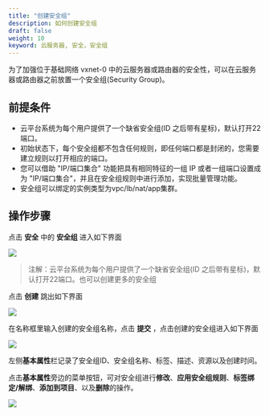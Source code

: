 ```yaml
---
title: "创建安全组"
description: 如何创建安全组
draft: false
weight: 10
keyword: 云服务器, 安全，安全组
---
```


为了加强位于基础网络 vxnet-0 中的云服务器或路由器的安全性，可以在云服务器或路由器之前放置一个安全组(Security Group)。

## 前提条件

- 云平台系统为每个用户提供了一个缺省安全组(ID 之后带有星标)，默认打开22端口。
- 初始状态下，每个安全组都不包含任何规则，即任何端口都是封闭的，您需要建立规则以打开相应的端口。
- 您可以借助 "IP/端口集合" 功能把具有相同特征的一组 IP 或者一组端口设置成为 "IP/端口集合"，并且在安全组规则中进行添加，实现批量管理功能。
- 安全组可以绑定的实例类型为vpc/lb/nat/app集群。

## 操作步骤


点击 **安全** 中的 **安全组** 进入如下界面

![](../../_images/create_sg_1.png)

> 注解：云平台系统为每个用户提供了一个缺省安全组(ID 之后带有星标)，默认打开22端口。也可以创建更多的安全组

点击 **创建** 跳出如下界面

![](../../_images/create_sg_2.png)

在名称框里输入创建的安全组名称，点击 **提交** ，点击创建的安全组进入如下界面

![](../../_images/create_sg_3.png)

左侧**基本属性**栏记录了安全组ID、安全组名称、标签、描述、资源以及创建时间。

点击**基本属性**旁边的菜单按钮，可对安全组进行**修改**、**应用安全组规则**、**标签绑定/解绑**、**添加到项目**、以及**删除**的操作。

![](../../_images/create_sg_15.png)